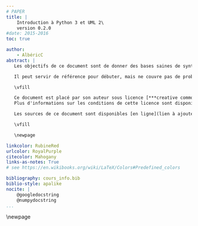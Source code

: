 ```yaml
---
# PAPER
title: |
    Introduction à Python 3 et UML 2\
    version 0.2.0
#date: 2015-2016
toc: true

author:
    - AlbéricC
abstract: |
   Les objectifs de ce document sont de donner des bases saines de syntaxe et de méthode pour résoudre des problèmes professionnels avec UML et Python\ 3.

   Il peut servir de référence pour débuter, mais ne couvre pas de problème avancé de programmation tels que le profilage ou l'optimisation, et ne conviendra plus quand il s'agira d'aborder des sujets plus fin comme les *design patterns*, le *packaging*, la distribution du code, l'édition concourante par exemple.

   \vfill

   Ce document est placé par son auteur sous licence [***creative commons Attribution-ShareAlike***](http://creativecommons.org/licenses/by-sa/4.0/) et doit donc être redistribué avec mention de tous les contributeurs, et sous les mêmes conditions.
   Plus d'informations sur les conditions de cette licence sont disponibles sur le site des licences creative commons.

   Les sources de ce document sont disponibles [en ligne](lien à ajouter <!--TODO-->), les contributions peuvent être proposées par ce biais.

   \vfill

   \newpage

linkcolor: RubineRed
urlcolor: RoyalPurple
citecolor: Mahogany
links-as-notes: True
# see https://en.wikibooks.org/wiki/LaTeX/Colors#Predefined_colors

bibliography: cours_info.bib
biblio-style: apalike
nocite: |
    @googledocstring
    @numpydocstring
...
```

<!--toc generated here-->
\newpage
